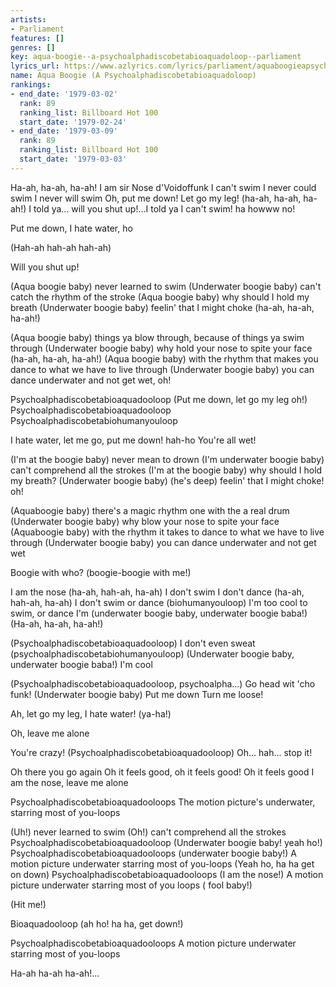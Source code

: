 ```yaml
---
artists:
- Parliament
features: []
genres: []
key: aqua-boogie--a-psychoalphadiscobetabioaquadoloop--parliament
lyrics_url: https://www.azlyrics.com/lyrics/parliament/aquaboogieapsychoalphadiscobetabioaquadoloop.html
name: Aqua Boogie (A Psychoalphadiscobetabioaquadoloop)
rankings:
- end_date: '1979-03-02'
  rank: 89
  ranking_list: Billboard Hot 100
  start_date: '1979-02-24'
- end_date: '1979-03-09'
  rank: 89
  ranking_list: Billboard Hot 100
  start_date: '1979-03-03'
---
```


Ha-ah, ha-ah, ha-ah!
I am sir Nose d'Voidoffunk
I can't swim
I never could swim
I never will swim
Oh, put me down!
Let go my leg! (ha-ah, ha-ah, ha-ah!)
I told ya... will you shut up!...I told ya I can't swim! ha howww no!

Put me down, I hate water, ho

(Hah-ah hah-ah hah-ah)

Will you shut up!

(Aqua boogie baby) never learned to swim
(Underwater boogie baby) can't catch the rhythm of the stroke
(Aqua boogie baby) why should I hold my breath
(Underwater boogie baby) feelin' that I might choke (ha-ah, ha-ah, ha-ah!)

(Aqua boogie baby) things ya blow through, because of things ya swim through
(Underwater boogie baby) why hold your nose to spite your face (ha-ah, ha-ah, ha-ah!)
(Aqua boogie baby) with the rhythm that makes you dance to what we have to live through
(Underwater boogie baby) you can dance underwater and not get wet, oh!

Psychoalphadiscobetabioaquadooloop
(Put me down, let go my leg oh!)
Psychoalphadiscobetabioaquadooloop
Psychoalphadiscobetabiohumanyouloop

I hate water, let me go, put me down! hah-ho
You're all wet!

(I'm at the boogie baby) never mean to drown
(I'm underwater boogie baby) can't comprehend all the strokes
(I'm at the boogie baby) why should I hold my breath?
(Underwater boogie baby) (he's deep) feelin' that I might choke! oh!

(Aquaboogie baby) there's a magic rhythm one with the a real drum 
(Underwater boogie baby) why blow your nose to spite your face
(Aquaboogie baby) with the rhythm it takes to dance to what we have to live through
(Underwater boogie baby) you can dance underwater and not get wet

Boogie with who? (boogie-boogie with me!)

I am the nose (ha-ah, hah-ah, ha-ah)
I don't swim
I don't dance (ha-ah, hah-ah, ha-ah)
I don't swim or dance (biohumanyouloop)
I'm too cool to swim, or dance
I'm  (underwater boogie baby, underwater boogie baba!)
(Ha-ah, ha-ah, ha-ah!)

(Psychoalphadiscobetabioaquadooloop)
I don't even sweat (psychoalphadiscobetabiohumanyouloop)
(Underwater boogie baby, underwater boogie baba!)
I'm cool

(Psychoalphadiscobetabioaquadooloop, psychoalpha...)
Go head wit 'cho funk!
(Underwater boogie baby)
Put me down
Turn me loose!

Ah, let go my leg, I hate water! (ya-ha!)

Oh, leave me alone

You're crazy!
(Psychoalphadiscobetabioaquadooloop)
Oh... hah... stop it!

Oh there you go again
Oh it feels good, oh it feels good!
Oh it feels good
I am the nose, leave me alone

Psychoalphadiscobetabioaquadooloops
The motion picture's underwater, starring most of you-loops

(Uh!) never learned to swim
(Oh!) can't comprehend all the strokes
Psychoalphadiscobetabioaquadooloop
(Underwater boogie baby! yeah ho!)
Psychoalphadiscobetabioaquadooloops (underwater boogie baby!)
A motion picture underwater starring most of you-loops
(Yeah ho, ha ha get on down)
Psychoalphadiscobetabioaquadooloops (I am the nose!)
A motion picture underwater starring most of you loops
( fool baby!)

(Hit me!)

Bioaquadooloop (ah ho! ha ha, get down!)

Psychoalphadiscobetabioaquadooloops
A motion picture underwater starring most of you-loops

Ha-ah ha-ah ha-ah!...



